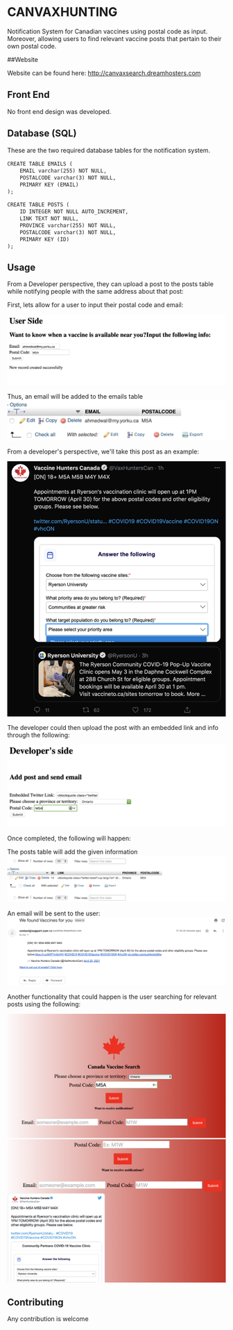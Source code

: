 # CANVAXHUNTING
Notification System for Canadian vaccines using postal code as input. Moreover, allowing users to find relevant vaccine posts that pertain to their own postal code.

##Website

Website can be found here:
http://canvaxsearch.dreamhosters.com
## Front End

No front end design was developed.
## Database (SQL)

These are the two required database tables for the notification system.

```
CREATE TABLE EMAILS (
    EMAIL varchar(255) NOT NULL,
    POSTALCODE varchar(3) NOT NULL,
    PRIMARY KEY (EMAIL)
);
```
```
CREATE TABLE POSTS (
    ID INTEGER NOT NULL AUTO_INCREMENT,
    LINK TEXT NOT NULL,
    PROVINCE varchar(255) NOT NULL,
    POSTALCODE varchar(3) NOT NULL,
    PRIMARY KEY (ID)
);
```


## Usage

From a Developer perspective, they can upload a post to the posts table while notifying people with the same address about that post:


First, lets allow for a user to input their postal code and email:

<img src="images/find-info.png"  title="Subscribe">

Thus, an email will be added to the emails table
<img src="images/email-database.png"  title="EMAILS">

From a developer's perspective, we'll take this post as an example:

<img src="images/tweet.png"  title="Tweet">

The developer could then upload the post with an embedded link and info through the following:

<img src="images/add-email.png"  title="Tweet">

Once completed, the following will happen:

The posts table will add the given information
<img src="images/posts-database.png"  title="POSTS">

An email will be sent to the user:
<img src="images/email.png"  title="email">


Another functionality that could happen is the user searching for relevant posts using the following:

<img src="images/get-post1.png"  title="ALLPOSTS">

<img src="images/get-post2.png"  title="ALLPOSTS">








## Contributing
Any contribution is welcome

